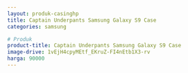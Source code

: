 ```yaml
---
layout: produk-casinghp
title: Captain Underpants Samsung Galaxy S9 Case
categories: samsung

# Produk
product-title: Captain Underpants Samsung Galaxy S9 Case
image-drive: 1vEjH4cpyMEtf_EKruZ-FI4nEtb1X3-rv
harga: 90000
---
```

